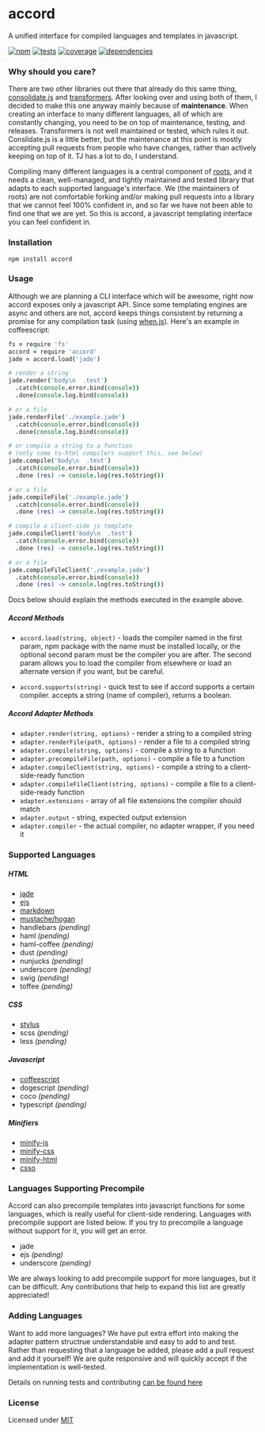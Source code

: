 accord
======

A unified interface for compiled languages and templates in javascript.

[![npm](https://badge.fury.io/js/accord.png)](http://badge.fury.io/js/accord)
[![tests](https://travis-ci.org/jenius/accord.png?branch=master)](https://travis-ci.org/jenius/accord)
[![coverage](https://coveralls.io/repos/jenius/accord/badge.png?branch=master)](https://coveralls.io/r/jenius/accord?branch=master)
[![dependencies](https://david-dm.org/jenius/accord.png)](https://david-dm.org/jenius/accord)

### Why should you care?

There are two other libraries out there that already do this same thing, [consolidate.js](https://github.com/visionmedia/consolidate.js) and [transformers](https://github.com/ForbesLindesay/transformers). After looking over and using both of them, I decided to make this one anyway mainly because of **maintenance**. When creating an interface to many different languages, all of which are constantly changing, you need to be on top of maintenance, testing, and releases. Transformers is not well maintained or tested, which rules it out. Conslidate.js is a little better, but the maintenance at this point is mostly accepting pull requests from people who have changes, rather than actively keeping on top of it. TJ has a lot to do, I understand.

Compiling many different languages is a central component of [roots](http://roots.cx), and it needs a clean, well-managed, and tightly maintained and tested library that adapts to each supported language's interface. We (the maintainers of roots) are not comfortable forking and/or making pull requests into a library that we cannot feel 100% confident in, and so far we have not been able to find one that we are yet. So this is accord, a javascript templating interface you can feel confident in.

### Installation

`npm install accord`

### Usage

Although we are planning a CLI interface which will be awesome, right now accord exposes only a javascript API. Since some templating engines are async and others are not, accord keeps things consistent by returning a promise for any compilation task (using [when.js](https://github.com/cujojs/when)). Here's an example in coffeescript:

```coffee
fs = require 'fs'
accord = require 'accord'
jade = accord.load('jade')

# render a string
jade.render('body\n  .test')
  .catch(console.error.bind(console))
  .done(console.log.bind(console))

# or a file
jade.renderFile('./example.jade')
  .catch(console.error.bind(console))
  .done(console.log.bind(console))

# or compile a string to a function
# (only some to-html compilers support this, see below)
jade.compile('body\n  .test')
  .catch(console.error.bind(console))
  .done (res) -> console.log(res.toString())

# or a file
jade.compileFile('./example.jade')
  .catch(console.error.bind(console))
  .done (res) -> console.log(res.toString())

# compile a client-side js template
jade.compileClient('body\n  .test')
  .catch(console.error.bind(console))
  .done (res) -> console.log(res.toString())

# or a file
jade.compileFileClient('./example.jade')
  .catch(console.error.bind(console))
  .done (res) -> console.log(res.toString())

```

Docs below should explain the methods executed in the example above.

##### Accord Methods

- `accord.load(string, object)` - loads the compiler named in the first param, npm package with the name must be installed locally, or the optional second param must be the compiler you are after. The second param allows you to load the compiler from elsewhere or load an alternate version if you want, but be careful.

- `accord.supports(string)` - quick test to see if accord supports a certain compiler. accepts a string (name of compiler), returns a boolean.

##### Accord Adapter Methods

- `adapter.render(string, options)` - render a string to a compiled string
- `adapter.renderFile(path, options)` - render a file to a compiled string
- `adapter.compile(string, options)` - compile a string to a function
- `adapter.precompileFile(path, options)` - compile a file to a function
- `adapter.compileClient(string, options)` - compile a string to a client-side-ready function
- `adapter.compileFileClient(string, options)` - compile a file to a client-side-ready function
- `adapter.extensions` - array of all file extensions the compiler should match
- `adapter.output` - string, expected output extension
- `adapter.compiler` - the actual compiler, no adapter wrapper, if you need it

### Supported Languages

##### HTML
- [jade](http://jade-lang.com/)
- [ejs](https://github.com/visionmedia/ejs)
- [markdown](https://github.com/chjj/marked)
- [mustache/hogan](https://github.com/twitter/hogan.js)
- handlebars _(pending)_
- haml _(pending)_
- haml-coffee _(pending)_
- dust _(pending)_
- nunjucks _(pending)_
- underscore _(pending)_
- swig _(pending)_
- toffee _(pending)_

##### CSS
- [stylus](http://learnboost.github.io/stylus/)
- scss _(pending)_
- less _(pending)_

##### Javascript
- [coffeescript](http://coffeescript.org/)
- dogescript _(pending)_
- coco _(pending)_
- typescript _(pending)_

##### Minifiers
- [minify-js](https://github.com/mishoo/UglifyJS2)
- [minify-css](https://github.com/GoalSmashers/clean-css)
- [minify-html](https://github.com/kangax/html-minifier)
- [csso](https://github.com/css/csso)

### Languages Supporting Precompile

Accord can also precompile templates into javascript functions for some languages, which is really useful for client-side rendering. Languages with precompile support are listed below. If you try to precompile a language without support for it, you will get an error.

- jade
- ejs _(pending)_
- underscore _(pending)_

We are always looking to add precompile support for more languages, but it can be difficult. Any contributions that help to expand this list are greatly appreciated!

### Adding Languages

Want to add more languages? We have put extra effort into making the adapter pattern structrue understandable and easy to add to and test. Rather than requesting that a language be added, please add a pull request and add it yourself! We are quite responsive and will quickly accept if the implementation is well-tested.

Details on running tests and contributing [can be found here](contributing.md)

### License

Licensed under [MIT](license.md)
